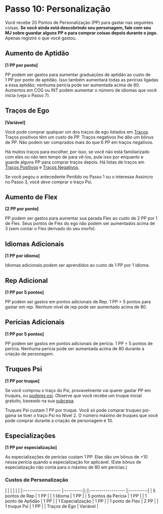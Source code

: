 # Passo 10: Personalização

Você recebe 20 Pontos de Personalização (PP) para gastar nas seguintes coisas. **Se você ainda está descobrindo seu personagem, fale com seu MJ sobre guardar alguns PP e para comprar coisas depois durante o jogo.** Apenas registre o que você gastou.

## Aumento de Aptidão

**\[1&nbsp;PP por ponto\]**

PP podem ser gastos para aumentar graduações de aptidão ao custo de 1&nbsp;PP por ponto de aptidão. Isso também aumentará todas as perícias ligadas a essa aptidão; nenhuma perícia pode ser aumentada acima de 80. Aumentos em COG ou INT podem aumentar o número de idiomas que você inicia (veja o Passo 7).

## Traços de Ego

**\[Variável\]**

Você pode comprar qualquer um dos traços de ego listados em [Traços](28-traits.md). Traços positivos têm um custo de PP. Traços negativos lhe _dão_ um bônus de PP. Não podem ser comprados mais do que 6&nbsp;PP em traços negativos.

Há muitos traços para escolher, por isso, se você não está familiarizado com eles ou não tem tempo de para vê-los, pule isso por enquanto e guarde alguns PP para comprar traços depois. Há listas de traços em [Traços Positivos](28-traits.md#positive-traits) e [Traços Negativos](28-traits.md#negative-traits).

Se você pegou o antecedente Perdido no Passo 1 ou o interesse Assincro no Passo 3, você _deve_ comprar o traço Psi.

## Aumento de Flex

**\[2&nbsp;PP por ponto\]**

PP podem ser gastos para aumentar sua parada Flex ao custo de 2&nbsp;PP por 1 de Flex. Seus pontos de Flex do ego não podem ser aumentados acima de 3 (sem contar o Flex derivado do seu morfo).

## Idiomas Adicionais

**\[1&nbsp;PP por idioma\]**

Idiomas adicionais podem ser aprendidos ao custo de 1&nbsp;PP por 1 idioma.

## Rep Adicional

**\[1&nbsp;PP por 5 pontos\]**

PP podem ser gastos em pontos adicionais de Rep. 1&nbsp;PP = 5 pontos para gastar em rep. Nenhum nível de rep pode ser aumentado acima de 80.

## Perícias Adicionais

**\[1&nbsp;PP por 5 pontos\]**

PP podem ser gastos em pontos adicionais de perícia. 1&nbsp;PP = 5 pontos de perícia. Nenhuma perícia pode ser aumentada acima de 80 durante a criação de personagem.

## Truques Psi

**\[1&nbsp;PP por truque\]**

Se você comprou o traço do Psi, provavelmente vai querer gastar PP em truques, ou [poderes psi](../14/06-psi-sleight-summaries.md). Observe que você recebe um truque inicial gratuito, baseado na sua [subcepa](../14/02-watts-macleod-sub-strains.md).

Truques Psi custam 1&nbsp;PP por truque. Você só pode comprar truques psi-gama se tiver o traço Psi no Nível 2. O número máximo de truques que você pode comprar durante a criação de personagem é 10.

## Especializações

**\[1&nbsp;PP por especialização\]**

As especializações de perícias custam 1&nbsp;PP. Elas dão um bônus de +10 nessa perícia quando a especialização for aplicável. (Este bônus de especialização não conta para o máximo de 80 em perícias.)

<!-- CLEANED blockquote class="table" -->

### Custos de Personalização

|                     |           |  |                    |           |
|:------------------- |:---------:|::|:------------------ |:---------:|
| 5 pontos de Rep     | 1&nbsp;PP |  | 1 Idioma           | 1&nbsp;PP |
| 5 pontos da Perícia | 1&nbsp;PP |  | 1 ponto de Aptidão | 1&nbsp;PP |
| 1 Especialização    | 1&nbsp;PP |  | 1 ponto de Flex    | 2&nbsp;PP |
| 1 truque Psi        | 1&nbsp;PP |  | Traços de Ego      | Variável  |

<!-- CLEANED /blockquote -->
